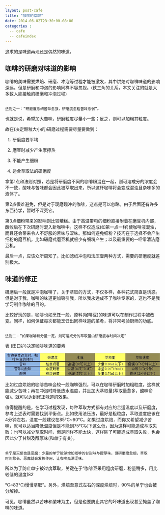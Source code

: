 ```yaml
---
layout: post-cafe
title: "咖啡的萃取"
date: 2014-06-02T23:30:00-08:00
categories :
  -- cafe
  -- cafeindex 
---
```

追求的是味道再现还是偶然的味道。

咖啡的研磨对味道的影响
-----------

咖啡的美味需要烘焙、研磨、冲泡等过程才能被激发，其中烘焙对咖啡味道的影响深远。但是研磨和冲泡的影响同样不容忽视。(铁三角的关系，本文关注的就是大多数人能接触的研磨和冲泡过程)

~~~~~~~~~~~~~~~~~~~~~~~~~~~~~~~~~~~~~~~~~~~~~~~~~~~~~~~~~~~~~~~~~~~~~~~~~~~~~~~~

法则之一：“研磨度愈细苦味愈强，研磨度愈粗苦味愈弱”。
~~~~~~~~~~~~~~~~~~~~~~~~~~~~~~~~~~~~~~~~~~~~~~~~~~~~~~~~~~~~~~~~~~~~~~~~~~~~~~~~

也就是说，希望加大苦味，研磨粒度尽量小一些；反之，则可以加粗其粒度。

故在(决定颗粒大小的)研磨过程需要尽量要做到：

1.  研磨度要平均

2.  磨豆时减少产生摩擦热

3.  不能产生细粉

4.  适合萃取法的研磨度

拿第1点和法则对照，若是将研磨度不同的咖啡粉混在一起，则可溶成分的浓度会不一致，酸味与苦味都会因此被萃取出来，所以这杯咖啡将会变成混浊且杂味多的液体了。

第2点很难避免，但是对于现磨现冲的咖啡，这点是可以忽略。由于后面还有许多东西待学，暂时不深究它。

第3点细粉带来的影响则比较糟糕。由于高温带电的细粉直接附着在磨豆机内部，酸败后在下次研磨时混入新咖啡中。这样不仅造成(如第一点一样)使咖啡液混浊，而且还会带来令人不舒服的苦味与涩味。那如何避免细粉？技巧在于选择不会产生细粉的磨豆机，比如碾磨式磨豆机就极少有细粉产生；以及最重要的--经常清洁磨豆机。

最后一点，应该众所周知了。比如滤纸冲泡和法压壶两种方式，需要的研磨度就差别极大。



味道的修正
-----
研磨后一般就是冲泡咖啡了，关于萃取的方式，不仅多样，各种花式简直是诱惑。但是对于我，咖啡的味道更加吸引我，所以我永远成不了咖啡专家的，这也不是我学习制作咖啡的目的。

比较好玩的是，咖啡也如烹饪一般，原料(咖啡豆)的味道可以在制作过程中被改变。同样，如何保证每次都能烹饪出同样味道的菜肴，将非常考验厨师的功底。



~~~~~~~~~~~~~~~~~~~~~~~~~~~~~~~~~~~~~~~~~~~~~~~~~~~~~~~~~~~~~~~~~~~~~~~~~~~~~~~~

法则二：“如果咖啡粉分量一定，则可溶成分的萃取量由研磨度与时间决定”
~~~~~~~~~~~~~~~~~~~~~~~~~~~~~~~~~~~~~~~~~~~~~~~~~~~~~~~~~~~~~~~~~~~~~~~~~~~~~~~~



表 (田口护)决定咖啡味道的要素

![](</images/2014/coffee-yaosu.jpg>)

比如过度烘焙的咖啡苦味会较一般咖啡强烈，可以在咖啡研磨时加粗粒度，这样就能减少苦味；再在冲泡时降低热水温度，并且加大萃取量(萃取量愈多，酸味俞强)。就可以达到修正味道的效果。

值得提醒的是，在学习过程发现，每种萃取方式都有对应的合适温度以及研磨度，参考上述表时需要找到平衡点。比如使用法压法，最好是粗粒度，萃取速度应该在4分钟左右，温度一般建议在85℃~90℃。如果过度烘焙，而你又希望减少苦味，就可以适当降低温度但是不能到75℃以下这么低，因为这样可能造成萃取失败；也可以减少萃取时间，但是同样不能太快，这样除了可能造成萃取失败，也会因此少了甘甜及醇厚味(和单宁有关)。

~~~~~~~~~~~~~~~~~~~~~~~~~~~~~~~~~~~~~~~~~~~~~~~~~~~~~~~~~~~~~~~~~~~~~~~~~~~~~~~~

单宁是天使也是恶魔：少量的单宁能够增加咖啡的甘甜味与醇厚味，但研磨度愈细，萃取
时间愈长，恶魔就会发挥作用，让咖啡充满涩味。
~~~~~~~~~~~~~~~~~~~~~~~~~~~~~~~~~~~~~~~~~~~~~~~~~~~~~~~~~~~~~~~~~~~~~~~~~~~~~~~~

所以为了防止单宁被过度萃取，关键在于“咖啡豆采用粗度研磨，粉量稍多，用比较低的温度(82

℃~83℃)慢慢萃取”。另外，烘焙至意式左右的深度烘焙时，90%的单宁也会被分解掉。

可见，咖啡虽然以苦味和酸味为主，但是也要防止其它的坏味道出现甚至掩盖了咖啡的味道。

